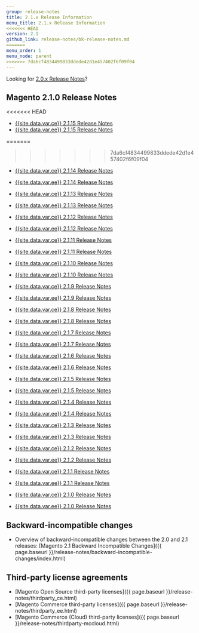 ```yaml
---
group: release-notes
title: 2.1.x Release Information
menu_title: 2.1.x Release Information
<<<<<<< HEAD
version: 2.1
github_link: release-notes/bk-release-notes.md
=======
menu_order: 1
menu_node: parent
>>>>>>> 7da6cf4834499833ddede42d1e457402f6f09f04
---
```



Looking for [2.0.x Release Notes]({{site.gdeurl}}release-notes/bk-release-notes.html)?

## Magento 2.1.0 Release Notes

<<<<<<< HEAD
* [{{site.data.var.ce}} 2.1.15 Release Notes]({{page.baseurl}}/release-notes/ReleaseNotes2.1.15CE.html)
* [{{site.data.var.ee}} 2.1.15 Release Notes]({{page.baseurl}}/release-notes/ReleaseNotes2.1.15EE.html)

=======
>>>>>>> 7da6cf4834499833ddede42d1e457402f6f09f04
* [{{site.data.var.ce}} 2.1.14 Release Notes]({{page.baseurl}}/release-notes/ReleaseNotes2.1.14CE.html)
* [{{site.data.var.ee}} 2.1.14 Release Notes]({{page.baseurl}}/release-notes/ReleaseNotes2.1.14EE.html)

* [{{site.data.var.ce}} 2.1.13 Release Notes]({{page.baseurl}}/release-notes/ReleaseNotes2.1.13CE.html)
* [{{site.data.var.ee}} 2.1.13 Release Notes]({{page.baseurl}}/release-notes/ReleaseNotes2.1.13EE.html)

* [{{site.data.var.ce}} 2.1.12 Release Notes]({{page.baseurl}}/release-notes/ReleaseNotes2.1.12CE.html)
* [{{site.data.var.ee}} 2.1.12 Release Notes]({{page.baseurl}}/release-notes/ReleaseNotes2.1.12EE.html)

* [{{site.data.var.ce}} 2.1.11 Release Notes]({{page.baseurl}}/release-notes/ReleaseNotes2.1.11CE.html)
* [{{site.data.var.ee}} 2.1.11 Release Notes]({{page.baseurl}}/release-notes/ReleaseNotes2.1.11EE.html)

* [{{site.data.var.ce}} 2.1.10 Release Notes]({{page.baseurl}}/release-notes/ReleaseNotes2.1.10CE.html)
* [{{site.data.var.ee}} 2.1.10 Release Notes]({{page.baseurl}}/release-notes/ReleaseNotes2.1.10EE.html)

* [{{site.data.var.ce}} 2.1.9 Release Notes]({{page.baseurl}}/release-notes/ReleaseNotes2.1.9CE.html)
* [{{site.data.var.ee}} 2.1.9 Release Notes]({{page.baseurl}}/release-notes/ReleaseNotes2.1.9EE.html)

* [{{site.data.var.ce}} 2.1.8 Release Notes]({{page.baseurl}}/release-notes/ReleaseNotes2.1.8CE.html)
* [{{site.data.var.ee}} 2.1.8 Release Notes]({{page.baseurl}}/release-notes/ReleaseNotes2.1.8EE.html)

* [{{site.data.var.ce}} 2.1.7 Release Notes]({{page.baseurl}}/release-notes/ReleaseNotes2.1.7CE.html)
* [{{site.data.var.ee}} 2.1.7 Release Notes]({{page.baseurl}}/release-notes/ReleaseNotes2.1.7EE.html)

* [{{site.data.var.ce}} 2.1.6 Release Notes]({{page.baseurl}}/release-notes/ReleaseNotes2.1.6CE.html)
* [{{site.data.var.ee}} 2.1.6 Release Notes]({{page.baseurl}}/release-notes/ReleaseNotes2.1.6EE.html)

* [{{site.data.var.ce}} 2.1.5 Release Notes]({{page.baseurl}}/release-notes/ReleaseNotes2.1.5CE.html)
* [{{site.data.var.ee}} 2.1.5 Release Notes]({{page.baseurl}}/release-notes/ReleaseNotes2.1.5EE.html)

* [{{site.data.var.ce}} 2.1.4 Release Notes]({{page.baseurl}}/release-notes/ReleaseNotes2.1.4CE.html)
* [{{site.data.var.ee}} 2.1.4 Release Notes]({{page.baseurl}}/release-notes/ReleaseNotes2.1.4EE.html)

* [{{site.data.var.ce}} 2.1.3 Release Notes]({{page.baseurl}}/release-notes/ReleaseNotes2.1.3CE.html)
* [{{site.data.var.ee}} 2.1.3 Release Notes]({{page.baseurl}}/release-notes/ReleaseNotes2.1.3EE.html)


* [{{site.data.var.ce}} 2.1.2 Release Notes]({{page.baseurl}}/release-notes/ReleaseNotes2.1.2CE.html)
* [{{site.data.var.ee}} 2.1.2 Release Notes]({{page.baseurl}}/release-notes/ReleaseNotes2.1.2EE.html)

* [{{site.data.var.ce}} 2.1.1 Release Notes]({{page.baseurl}}/release-notes/ReleaseNotes2.1.1CE.html)
* [{{site.data.var.ee}} 2.1.1 Release Notes]({{page.baseurl}}/release-notes/ReleaseNotes2.1.1EE.html)

* [{{site.data.var.ce}} 2.1.0 Release Notes]({{page.baseurl}}/release-notes/ReleaseNotes2.1.0CE.html)
* [{{site.data.var.ee}} 2.1.0 Release Notes]({{page.baseurl}}/release-notes/ReleaseNotes2.1.0EE.html)

## Backward-incompatible changes

* Overview of backward-incompatible changes between the 2.0 and 2.1 releases: [Magento 2.1 Backward Incompatible Changes]({{ page.baseurl }}/release-notes/backward-incompatible-changes/index.html)

## Third-party license agreements

* [Magento Open Source third-party licenses]({{ page.baseurl }}/release-notes/thirdparty_ce.html)
* [Magento Commerce third-party licenses]({{ page.baseurl }}/release-notes/thirdparty_ee.html)
* [Magento Commerce (Cloud) third-party licenses]({{ page.baseurl }}/release-notes/thirdparty-mccloud.html)
